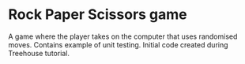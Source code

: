 # Rock Paper Scissors game
A game where the player takes on the computer that uses randomised moves. Contains example of unit testing.
Initial code created during Treehouse tutorial.